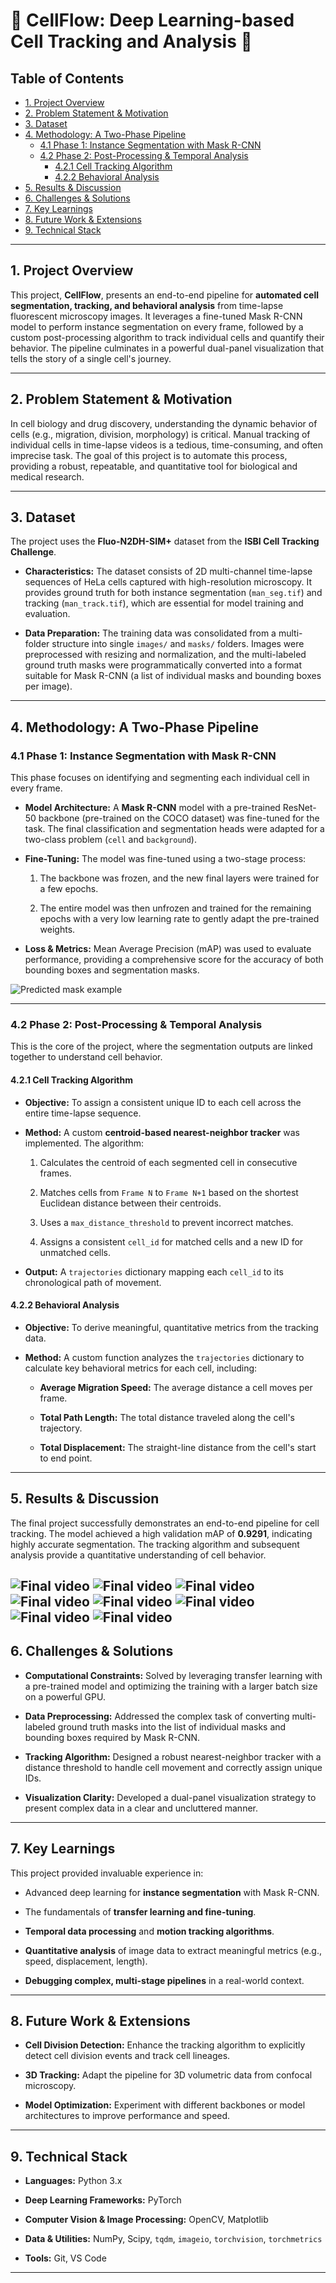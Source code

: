 # 🔬 CellFlow: Deep Learning-based Cell Tracking and Analysis 🧬

## Table of Contents
* [1. Project Overview](#1-project-overview)
* [2. Problem Statement & Motivation](#2-problem-statement--motivation)
* [3. Dataset](#3-dataset)
* [4. Methodology: A Two-Phase Pipeline](#4-methodology-a-two-phase-pipeline)
  * [4.1 Phase 1: Instance Segmentation with Mask R-CNN](#41-phase-1-instance-segmentation-with-mask-r-cnn)
  * [4.2 Phase 2: Post-Processing & Temporal Analysis](#42-phase-2-post-processing--temporal-analysis)
    * [4.2.1 Cell Tracking Algorithm](#421-cell-tracking-algorithm)
    * [4.2.2 Behavioral Analysis](#422-behavioral-analysis)
* [5. Results & Discussion](#5-results--discussion)
* [6. Challenges & Solutions](#6-challenges--solutions)
* [7. Key Learnings](#7-key-learnings)
* [8. Future Work & Extensions](#8-future-work--extensions)
* [9. Technical Stack](#9-technical-stack)

---

## 1. Project Overview
This project, **CellFlow**, presents an end-to-end pipeline for **automated cell segmentation, tracking, and behavioral analysis** from time-lapse fluorescent microscopy images. It leverages a fine-tuned Mask R-CNN model to perform instance segmentation on every frame, followed by a custom post-processing algorithm to track individual cells and quantify their behavior. The pipeline culminates in a powerful dual-panel visualization that tells the story of a single cell's journey.

---

## 2. Problem Statement & Motivation
In cell biology and drug discovery, understanding the dynamic behavior of cells (e.g., migration, division, morphology) is critical. Manual tracking of individual cells in time-lapse videos is a tedious, time-consuming, and often imprecise task. The goal of this project is to automate this process, providing a robust, repeatable, and quantitative tool for biological and medical research.

---

## 3. Dataset
The project uses the **Fluo-N2DH-SIM+** dataset from the **ISBI Cell Tracking Challenge**.

* **Characteristics:** The dataset consists of 2D multi-channel time-lapse sequences of HeLa cells captured with high-resolution microscopy. It provides ground truth for both instance segmentation (`man_seg.tif`) and tracking (`man_track.tif`), which are essential for model training and evaluation.

* **Data Preparation:** The training data was consolidated from a multi-folder structure into single `images/` and `masks/` folders. Images were preprocessed with resizing and normalization, and the multi-labeled ground truth masks were programmatically converted into a format suitable for Mask R-CNN (a list of individual masks and bounding boxes per image).

---

## 4. Methodology: A Two-Phase Pipeline

### 4.1 Phase 1: Instance Segmentation with Mask R-CNN
This phase focuses on identifying and segmenting each individual cell in every frame.

* **Model Architecture:** A **Mask R-CNN** model with a pre-trained ResNet-50 backbone (pre-trained on the COCO dataset) was fine-tuned for the task. The final classification and segmentation heads were adapted for a two-class problem (`cell` and `background`).

* **Fine-Tuning:** The model was fine-tuned using a two-stage process:

  1. The backbone was frozen, and the new final layers were trained for a few epochs.

  2. The entire model was then unfrozen and trained for the remaining epochs with a very low learning rate to gently adapt the pre-trained weights.

* **Loss & Metrics:** Mean Average Precision (mAP) was used to evaluate performance, providing a comprehensive score for the accuracy of both bounding boxes and segmentation masks.

![Predicted mask example](outputs/masks/1.png)

---

### 4.2 Phase 2: Post-Processing & Temporal Analysis
This is the core of the project, where the segmentation outputs are linked together to understand cell behavior.

#### 4.2.1 Cell Tracking Algorithm
* **Objective:** To assign a consistent unique ID to each cell across the entire time-lapse sequence.

* **Method:** A custom **centroid-based nearest-neighbor tracker** was implemented. The algorithm:

  1. Calculates the centroid of each segmented cell in consecutive frames.

  2. Matches cells from `Frame N` to `Frame N+1` based on the shortest Euclidean distance between their centroids.

  3. Uses a `max_distance_threshold` to prevent incorrect matches.

  4. Assigns a consistent `cell_id` for matched cells and a new ID for unmatched cells.

* **Output:** A `trajectories` dictionary mapping each `cell_id` to its chronological path of movement.

#### 4.2.2 Behavioral Analysis
* **Objective:** To derive meaningful, quantitative metrics from the tracking data.

* **Method:** A custom function analyzes the `trajectories` dictionary to calculate key behavioral metrics for each cell, including:

  * **Average Migration Speed:** The average distance a cell moves per frame.

  * **Total Path Length:** The total distance traveled along the cell's trajectory.

  * **Total Displacement:** The straight-line distance from the cell's start to end point.

---

## 5. Results & Discussion
The final project successfully demonstrates an end-to-end pipeline for cell tracking. The model achieved a high validation mAP of **0.9291**, indicating highly accurate segmentation. The tracking algorithm and subsequent analysis provide a quantitative understanding of cell behavior.

![Final video](outputs/videos/cell_tracking_animation_16.gif)
![Final video](outputs/videos/cell_tracking_animation_9.gif)
![Final video](outputs/videos/cell_tracking_animation_18.gif)
![Final video](outputs/videos/cell_tracking_animation_28.gif)
![Final video](outputs/videos/cell_tracking_animation_32.gif)
![Final video](outputs/videos/cell_tracking_animation_5.gif)
![Final video](outputs/videos/cell_tracking_animation_7.gif)
![Final video](outputs/videos/cell_tracking_animation_11.gif)
---

## 6. Challenges & Solutions
* **Computational Constraints:** Solved by leveraging transfer learning with a pre-trained model and optimizing the training with a larger batch size on a powerful GPU.

* **Data Preprocessing:** Addressed the complex task of converting multi-labeled ground truth masks into the list of individual masks and bounding boxes required by Mask R-CNN.

* **Tracking Algorithm:** Designed a robust nearest-neighbor tracker with a distance threshold to handle cell movement and correctly assign unique IDs.

* **Visualization Clarity:** Developed a dual-panel visualization strategy to present complex data in a clear and uncluttered manner.

---

## 7. Key Learnings
This project provided invaluable experience in:

* Advanced deep learning for **instance segmentation** with Mask R-CNN.

* The fundamentals of **transfer learning and fine-tuning**.

* **Temporal data processing** and **motion tracking algorithms**.

* **Quantitative analysis** of image data to extract meaningful metrics (e.g., speed, displacement, length).

* **Debugging complex, multi-stage pipelines** in a real-world context.

---

## 8. Future Work & Extensions
* **Cell Division Detection:** Enhance the tracking algorithm to explicitly detect cell division events and track cell lineages.

* **3D Tracking:** Adapt the pipeline for 3D volumetric data from confocal microscopy.

* **Model Optimization:** Experiment with different backbones or model architectures to improve performance and speed.

---

## 9. Technical Stack
* **Languages:** Python 3.x

* **Deep Learning Frameworks:** PyTorch

* **Computer Vision & Image Processing:** OpenCV, Matplotlib

* **Data & Utilities:** NumPy, Scipy, `tqdm`, `imageio`, `torchvision`, `torchmetrics`

* **Tools:** Git, VS Code

---
